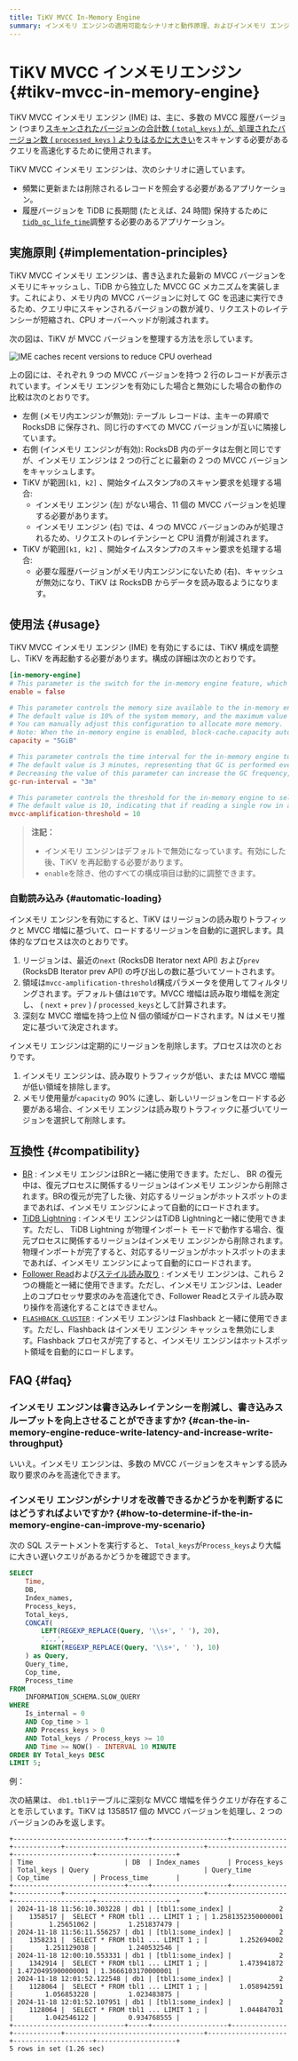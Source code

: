 ```yaml
---
title: TiKV MVCC In-Memory Engine
summary: インメモリ エンジンの適用可能なシナリオと動作原理、およびインメモリ エンジンを使用して MVCC バージョンのクエリを高速化する方法について学習します。
---
```


# TiKV MVCC インメモリエンジン {#tikv-mvcc-in-memory-engine}

TiKV MVCC インメモリ エンジン (IME) は、主に、多数の MVCC 履歴バージョン (つまり[スキャンされたバージョンの合計数 ( `total_keys` ) が、処理されたバージョン数 ( `processed_keys` ) よりもはるかに大きい](/analyze-slow-queries.md#obsolete-mvcc-versions-and-excessive-keys)をスキャンする必要があるクエリを高速化するために使用されます。

TiKV MVCC インメモリ エンジンは、次のシナリオに適しています。

-   頻繁に更新または削除されるレコードを照会する必要があるアプリケーション。
-   履歴バージョンを TiDB に長期間 (たとえば、24 時間) 保持するために[`tidb_gc_life_time`](/garbage-collection-configuration.md#garbage-collection-configuration)調整する必要のあるアプリケーション。

## 実施原則 {#implementation-principles}

TiKV MVCC インメモリ エンジンは、書き込まれた最新の MVCC バージョンをメモリにキャッシュし、TiDB から独立した MVCC GC メカニズムを実装します。これにより、メモリ内の MVCC バージョンに対して GC を迅速に実行できるため、クエリ中にスキャンされるバージョンの数が減り、リクエストのレイテンシーが短縮され、CPU オーバーヘッドが削減されます。

次の図は、TiKV が MVCC バージョンを整理する方法を示しています。

![IME caches recent versions to reduce CPU overhead](https://docs-download.pingcap.com/media/images/docs/tikv-ime-data-organization.png)

上の図には、それぞれ 9 つの MVCC バージョンを持つ 2 行のレコードが表示されています。インメモリ エンジンを有効にした場合と無効にした場合の動作の比較は次のとおりです。

-   左側 (メモリ内エンジンが無効): テーブル レコードは、主キーの昇順で RocksDB に保存され、同じ行のすべての MVCC バージョンが互いに隣接しています。
-   右側 (インメモリ エンジンが有効): RocksDB 内のデータは左側と同じですが、インメモリ エンジンは 2 つの行ごとに最新の 2 つの MVCC バージョンをキャッシュします。
-   TiKV が範囲`[k1, k2]` 、開始タイムスタンプ`8`のスキャン要求を処理する場合:
    -   インメモリ エンジン (左) がない場合、11 個の MVCC バージョンを処理する必要があります。
    -   インメモリ エンジン (右) では、4 つの MVCC バージョンのみが処理されるため、リクエストのレイテンシーと CPU 消費が削減されます。
-   TiKV が範囲`[k1, k2]` 、開始タイムスタンプ`7`のスキャン要求を処理する場合:
    -   必要な履歴バージョンがメモリ内エンジンにないため (右)、キャッシュが無効になり、TiKV は RocksDB からデータを読み取るようになります。

## 使用法 {#usage}

TiKV MVCC インメモリ エンジン (IME) を有効にするには、TiKV 構成を調整し、TiKV を再起動する必要があります。構成の詳細は次のとおりです。

```toml
[in-memory-engine]
# This parameter is the switch for the in-memory engine feature, which is disabled by default. You can set it to true to enable it.
enable = false

# This parameter controls the memory size available to the in-memory engine.
# The default value is 10% of the system memory, and the maximum value is 5 GiB.
# You can manually adjust this configuration to allocate more memory.
# Note: When the in-memory engine is enabled, block-cache.capacity automatically decreases by 10%.
capacity = "5GiB"

# This parameter controls the time interval for the in-memory engine to GC the cached MVCC versions.
# The default value is 3 minutes, representing that GC is performed every 3 minutes on the cached MVCC versions.
# Decreasing the value of this parameter can increase the GC frequency, reduce the number of MVCC versions, but will increase CPU consumption for GC and increase the probability of in-memory engine cache miss.
gc-run-interval = "3m"

# This parameter controls the threshold for the in-memory engine to select and load Regions based on MVCC read amplification.
# The default value is 10, indicating that if reading a single row in a Region requires processing more than 10 MVCC versions, this Region might be loaded into the in-memory engine.
mvcc-amplification-threshold = 10
```

> **注記：**
>
> -   インメモリ エンジンはデフォルトで無効になっています。有効にした後、TiKV を再起動する必要があります。
> -   `enable`を除き、他のすべての構成項目は動的に調整できます。

### 自動読み込み {#automatic-loading}

インメモリ エンジンを有効にすると、TiKV はリージョンの読み取りトラフィックと MVCC 増幅に基づいて、ロードするリージョンを自動的に選択します。具体的なプロセスは次のとおりです。

1.  リージョンは、最近の`next` (RocksDB Iterator next API) および`prev` (RocksDB Iterator prev API) の呼び出しの数に基づいてソートされます。
2.  領域は`mvcc-amplification-threshold`構成パラメータを使用してフィルタリングされます。デフォルト値は`10`です。MVCC 増幅は読み取り増幅を測定し、 ( `next` + `prev` ) / `processed_keys`として計算されます。
3.  深刻な MVCC 増幅を持つ上位 N 個の領域がロードされます。N はメモリ推定に基づいて決定されます。

インメモリ エンジンは定期的にリージョンを削除します。プロセスは次のとおりです。

1.  インメモリ エンジンは、読み取りトラフィックが低い、または MVCC 増幅が低い領域を排除します。
2.  メモリ使用量が`capacity`の 90% に達し、新しいリージョンをロードする必要がある場合、インメモリ エンジンは読み取りトラフィックに基づいてリージョンを選択して削除します。

## 互換性 {#compatibility}

-   [BR](/br/br-use-overview.md) : インメモリ エンジンはBRと一緒に使用できます。ただし、 BR の復元中は、復元プロセスに関係するリージョンはインメモリ エンジンから削除されます。BRの復元が完了した後、対応するリージョンがホットスポットのままであれば、インメモリ エンジンによって自動的にロードされます。
-   [TiDB Lightning](/tidb-lightning/tidb-lightning-overview.md) : インメモリ エンジンはTiDB Lightningと一緒に使用できます。ただし、 TiDB Lightning が物理インポート モードで動作する場合、復元プロセスに関係するリージョンはインメモリ エンジンから削除されます。物理インポートが完了すると、対応するリージョンがホットスポットのままであれば、インメモリ エンジンによって自動的にロードされます。
-   [Follower Read](/develop/dev-guide-use-follower-read.md)および[ステイル読み取り](/develop/dev-guide-use-stale-read.md) : インメモリ エンジンは、これら 2 つの機能と一緒に使用できます。ただし、インメモリ エンジンは、Leader上のコプロセッサ要求のみを高速化でき、Follower Readとステイル読み取り操作を高速化することはできません。
-   [`FLASHBACK CLUSTER`](/sql-statements/sql-statement-flashback-cluster.md) : インメモリ エンジンは Flashback と一緒に使用できます。ただし、Flashback はインメモリ エンジン キャッシュを無効にします。Flashback プロセスが完了すると、インメモリ エンジンはホットスポット領域を自動的にロードします。

## FAQ {#faq}

### インメモリ エンジンは書き込みレイテンシーを削減し、書き込みスループットを向上させることができますか? {#can-the-in-memory-engine-reduce-write-latency-and-increase-write-throughput}

いいえ。インメモリ エンジンは、多数の MVCC バージョンをスキャンする読み取り要求のみを高速化できます。

### インメモリ エンジンがシナリオを改善できるかどうかを判断するにはどうすればよいですか? {#how-to-determine-if-the-in-memory-engine-can-improve-my-scenario}

次の SQL ステートメントを実行すると、 `Total_keys`が`Process_keys`より大幅に大きい遅いクエリがあるかどうかを確認できます。

```sql
SELECT
    Time,
    DB,
    Index_names,
    Process_keys,
    Total_keys,
    CONCAT(
        LEFT(REGEXP_REPLACE(Query, '\\s+', ' '), 20),
        '...',
        RIGHT(REGEXP_REPLACE(Query, '\\s+', ' '), 10)
    ) as Query,
    Query_time,
    Cop_time,
    Process_time
FROM
    INFORMATION_SCHEMA.SLOW_QUERY
WHERE
    Is_internal = 0
    AND Cop_time > 1
    AND Process_keys > 0
    AND Total_keys / Process_keys >= 10
    AND Time >= NOW() - INTERVAL 10 MINUTE
ORDER BY Total_keys DESC
LIMIT 5;
```

例：

次の結果は、 `db1.tbl1`テーブルに深刻な MVCC 増幅を伴うクエリが存在することを示しています。TiKV は 1358517 個の MVCC バージョンを処理し、2 つのバージョンのみを返します。

    +----------------------------+-----+-------------------+--------------+------------+-----------------------------------+--------------------+--------------------+--------------------+
    | Time                       | DB  | Index_names       | Process_keys | Total_keys | Query                             | Query_time         | Cop_time           | Process_time       |
    +----------------------------+-----+-------------------+--------------+------------+-----------------------------------+--------------------+--------------------+--------------------+
    | 2024-11-18 11:56:10.303228 | db1 | [tbl1:some_index] |            2 |    1358517 |  SELECT * FROM tbl1 ... LIMIT 1 ; | 1.2581352350000001 |         1.25651062 |        1.251837479 |
    | 2024-11-18 11:56:11.556257 | db1 | [tbl1:some_index] |            2 |    1358231 |  SELECT * FROM tbl1 ... LIMIT 1 ; |        1.252694002 |        1.251129038 |        1.240532546 |
    | 2024-11-18 12:00:10.553331 | db1 | [tbl1:some_index] |            2 |    1342914 |  SELECT * FROM tbl1 ... LIMIT 1 ; |        1.473941872 | 1.4720495900000001 | 1.3666103170000001 |
    | 2024-11-18 12:01:52.122548 | db1 | [tbl1:some_index] |            2 |    1128064 |  SELECT * FROM tbl1 ... LIMIT 1 ; |        1.058942591 |        1.056853228 |        1.023483875 |
    | 2024-11-18 12:01:52.107951 | db1 | [tbl1:some_index] |            2 |    1128064 |  SELECT * FROM tbl1 ... LIMIT 1 ; |        1.044847031 |        1.042546122 |        0.934768555 |
    +----------------------------+-----+-------------------+--------------+------------+-----------------------------------+--------------------+--------------------+--------------------+
    5 rows in set (1.26 sec)

